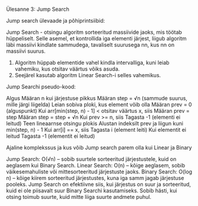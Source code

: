 Ülesanne 3: Jump Search 

Jump search ülevaade ja põhiprintsiibid:

Jump Search - otsingu algoritm sorteeritud massiivide jaoks, mis töötab hüppeliselt. Selle asemel, et kontrollida iga elementi järjest, 
liigub algoritm läbi massiivi kindlate sammudega, tavaliselt suurusega nn​, kus nn on massiivi suurus.
1. Algoritm hüppab elementide vahel kindla intervalliga, kuni leiab vahemiku, kus otsitav väärtus võiks asuda.
2. Seejärel kasutab algoritm Linear Search-i selles vahemikus.
   


Jump Searchi pseudo-kood:

Algus
Määran n kui järjestuse pikkus
Määran step = √n (sammude suurus, mille järgi liigelda)
Leian sobiva ploki, kus element võib olla
Määran prev = 0 (alguspunkt)
Kui arr[min(step, n) - 1] < otsitav väärtus x, siis
Määran prev = step
Määran step = step + √n
Kui prev >= n, siis
Tagasta -1 (elementi ei leitud)
Teen lineaarnse otsingu plokis
Alustan indeksilt prev ja liigun kuni min(step, n) - 1
Kui arr[i] == x, siis
Tagasta i (element leiti)
Kui elementit ei leitud
Tagasta -1 (elementit ei leitud)



Ajaline komplekssus ja kus võib Jump search parem olla kui Linear ja Binary

Jump Search: O(√n) – sobib suurtele sorteeritud järjestustele, kuid on aeglasem kui Binary Search.
Linear Search: O(n) – kõige aeglasem, sobib väikesemahuliste või mittesorteeritud järjestuste jaoks.
Binary Search: O(log n) – kõige kiirem sorteeritud järjestustes, kuna iga samm jagab järjestuse pooleks.
Jump Search on efektiivne siis, kui järjestus on suur ja sorteeritud, kuid ei ole piisavalt suur Binary Searchi kasutamiseks. 
Sobib hästi, kui otsing toimub suurte, kuid mitte liiga suurte andmete puhul.
